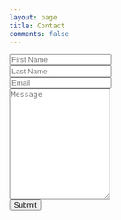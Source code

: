 ```yaml
---
layout: page
title: Contact
comments: false
---
```

<html>
<head>
<style>
* {
    box-sizing: border-box;
}

input[type=text], select, textarea {
    width: 100%;
    padding: 12px;
    border: 1px solid #ccc;
    border-radius: 4px;
    resize: vertical;
}

input[type=submit] {
    background-color: #4C66AF;
    color: white;
    padding: 12px 20px;
    border: none;
    border-radius: 4px;
    cursor: pointer;
    float: right;
    box-shadow: 2px 2px 2px #203368;
}

input[type=submit]:hover {
    background-color: #4C70D5;
}

input[type=submit]:active {
    box-shadow: none;
}

.container {
    border-radius: 5px;
    background-color: #f2f2f2;
    padding: 20px;
}

/* Clear floats after the columns */
.row:after {
    content: "";
    display: table;
    clear: both;
}

}
</style>
</head>
<body>

<div class="container">
  <form action="{{ site.url }}/message-sent/" name="contact" method="GET" netlify>
    <div class="row">
      <div>
        <input type="text" id="fname" name="First Name" placeholder="First Name">
      </div>
    </div>
    <div class="row">
      <div>
        <input type="text" id="lname" name="Last Name" placeholder="Last Name">
      </div>
    </div>
    <div class="row">
      <div>
        <input type="text" id="email" name="Email" placeholder="Email">
      </div>
    </div>
    <div class="row">
      <div>
        <textarea id="subject" name="Message" placeholder="Message" style="height:200px"></textarea>
      </div>
    </div>
    <div class="row">
      <input type="submit" value="Submit">
    </div>
    <input type="hidden" name="_gotcha"><!-- use this to prevent spam -->
  </form>
</div>

</body>
</html>
